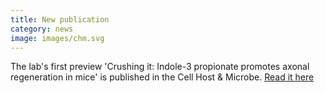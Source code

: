 ```yaml
---
title: New publication
category: news
image: images/chm.svg
---
```


The lab's first preview 'Crushing it: Indole-3 propionate promotes axonal regeneration in mice' is published in the Cell Host & Microbe. [Read it here](https://doi.org/10.1016/j.chom.2022.08.006)